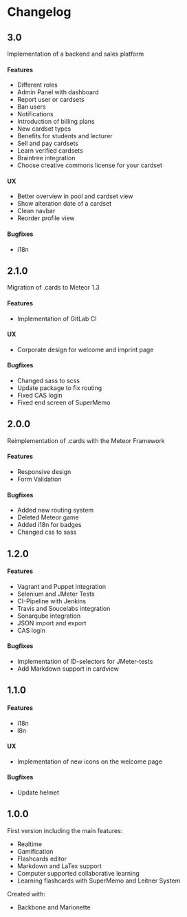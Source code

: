# Changelog

## 3.0

Implementation of a backend and sales platform

#### Features
* Different roles
* Admin Panel with dashboard
* Report user or cardsets
* Ban users
* Notifications
* Introduction of billing plans
* New cardset types
* Benefits for students and lecturer
* Sell and pay cardsets
* Learn verified cardsets
* Braintree integration
* Choose creative commons license for your cardset

#### UX
* Better overview in pool and cardset view
* Show alteration date of a cardset
* Clean navbar
* Reorder profile view

#### Bugfixes
* i18n

## 2.1.0

Migration of .cards to Meteor 1.3

#### Features
* Implementation of GitLab CI

#### UX
* Corporate design for welcome and imprint page

#### Bugfixes
* Changed sass to scss
* Update package to fix routing
* Fixed CAS login
* Fixed end screen of SuperMemo

## 2.0.0

Reimplementation of .cards with the Meteor Framework

#### Features
* Responsive design
* Form Validation

#### Bugfixes
* Added new routing system
* Deleted Meteor game
* Added i18n for badges
* Changed css to sass

## 1.2.0

#### Features
* Vagrant and Puppet integration
* Selenium and JMeter Tests
* CI-Pipeline with Jenkins
* Travis and Soucelabs integration
* Sonarqube integration
* JSON import and export
* CAS login

#### Bugfixes
* Implementation of ID-selectors for JMeter-tests
* Add Markdown support in cardview

## 1.1.0

#### Features
* i18n
* l8n

#### UX
* Implementation of new icons on the welcome page

#### Bugfixes
* Update helmet

## 1.0.0

First version including the main features:

* Realtime
* Gamification
* Flashcards editor
* Markdown and LaTex support
* Computer supported collaborative learning
* Learning flashcards with SuperMemo and Leitner System

Created with:

* Backbone and Marionette
